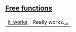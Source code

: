 
[Free functions](./hello_world-tests-free_functions.md)
 ---
| | |
|:---|:---|
| [it_works](./hello_world-tests-it_works.md) | Really works.[...](./hello_world-tests-it_works.md) |
